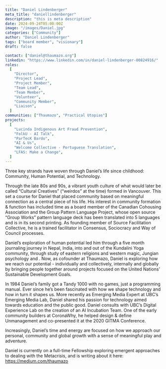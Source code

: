 ```yaml
---
title: "Daniel Lindenberger"
meta_title: "daniellindenberger"
description: "this is meta description"
date: 2024-09-24T05:00:00Z
image: "/images/Daniel.jpg"
categories: ["Community"]
author: "Daniel Lindenberger"
tags: ["board member", "visionary"]
draft: false

contact: ["daniel@thaumazo.org"]
linkedin: "https://www.linkedin.com/in/daniel-lindenberger-00824916/"
roles:
  [
    "Director",
    "Project Lead",
    "Project Member",
    "Team Lead",
    "Team Member",
    "Volunteer",
    "Community Member",
    "Liaison",
  ]
communities: ["Thaumazo", "Practical Utopias"]
projects:
  [
    "Lucinda Indigenous Art Fraud Prevention",
    "FolkU - AI Talk",
    "ParTecK Bardo",
    "AI & Us",
    "Welcome Collective - Portuguese Translation",
    "LFAS: Make a Change",
  ]
---
```


Three key strands have woven through Daniel’s life since childhood: Community, Human Potential, and Technology.

Through the late 80s and 90s, a vibrant youth culture of what would later be called “Cultural Creatives” (“weirdos” at the time) formed in Vancouver. This set a course for Daniel that placed community based on meaningful connection as a central piece of his life. His interest in community formation & function has included time as a board member of the Canadian Cohousing Association and the Group Pattern Language Project, whose open source “Group Works” pattern language deck has been translated into 5 languages and is in its second printing. As founding member of Source Facilitation Collective, he is a trained facilitator in Consensus, Sociocracy and Way of Council processes. 

Daniel’s exploration of human potential led him through a five month journaling journey in Nepal, India, into and out of the Kundalini Yoga community, through study of eastern religions and western magic, Jungian psychology and . Now, as cofounder at Thaumazo, Daniel is exploring how we reach our potential - individually and collectively, internally and globally by bringing people together around projects focused on the United Nations’ Sustainable Development Goals. 

In 1984 Daniel’s family got a Tandy 1000 with no games, just a programming manual. Ever since he’s been fascinated with how we shape technology and how in turn it shapes us. More recently as Emerging Media Expert at UBC’s Emerging Media Lab, Daniel shared his passion for technology aimed towards education and the public good. Daniel consults with UBC’s Digital Experience Lab on the creation of an AI Incubation Team. One of the early community builders at CoronaWhy, he helped design & define Unmanagement and co-presented it at the 2020 GITMA Conference. 


Increasingly, Daniel’s time and energy are focused on how we approach our personal, community and global growth with a sense of meaningful play and adventure. 

Daniel is currently on a full-time Fellowship exploring emergent approaches to dealing with the Metacrisis, and is writing about it here: https://medium.com/thaumazo

